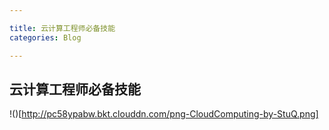 ```yaml
---

title: 云计算工程师必备技能    
categories: Blog  

---
```


## 云计算工程师必备技能

!()[http://pc58ypabw.bkt.clouddn.com/png-CloudComputing-by-StuQ.png]  


